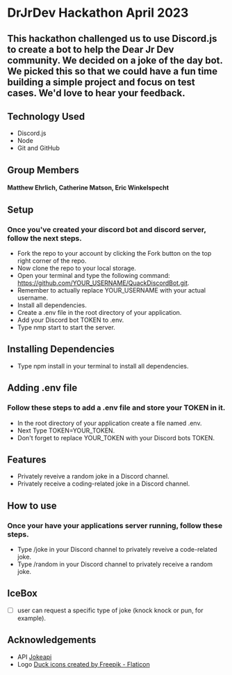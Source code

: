 # DrJrDev Hackathon April 2023

## This hackathon challenged us to use Discord.js to create a bot to help the Dear Jr Dev community. We decided on a joke of the day bot. We picked this so that we could have a fun time building a simple project and focus on test cases. We'd love to hear your feedback.

## Technology Used
* Discord.js
* Node
* Git and GitHub

## Group Members
#### Matthew Ehrlich, Catherine Matson, Eric Winkelspecht

## Setup
### Once you've created your discord bot and discord server, follow the next steps.
* Fork the repo to your account by clicking the Fork button on the top right corner of the repo.
* Now clone the repo to your local storage.
* Open your terminal and type the following command: https://github.com/YOUR_USERNAME/QuackDiscordBot.git.
* Remember to actually replace YOUR_USERNAME with your actual username.
* Install all dependencies.
* Create a .env file in the root directory of your application.
* Add your Discord bot TOKEN to .env.
* Type nmp start to start the server.

## Installing Dependencies
* Type npm install in your terminal to install all dependencies.

## Adding .env file
### Follow these steps to add a .env file and store your TOKEN in it.
* In the root directory of your application create a file named .env.
* Next Type TOKEN=YOUR_TOKEN.
* Don't forget to replace YOUR_TOKEN with your Discord bots TOKEN.

## Features
* Privately reveive a random joke in a Discord channel.
* Privately receive a coding-related joke in a Discord channel.

## How to use
### Once your have your applications server running, follow these steps.
* Type /joke in your Discord channel to privately reveive a code-related joke.
* Type /random in your Discord channel to privately receive a random joke.

## IceBox 
- [ ] user can request a specific type of joke (knock knock or pun, for example).

## Acknowledgements
* API <a href="https://sv443.net/jokeapi/v2/" title="jokes">Jokeapi</a>
* Logo <a href="https://www.flaticon.com/free-icons/duck" title="duck icons">Duck icons created by Freepik - Flaticon</a>

